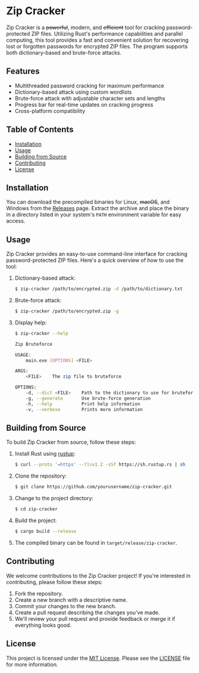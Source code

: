 # Zip Cracker

Zip Cracker is a ~~powerful~~, modern, and ~~efficient~~ tool for cracking password-protected ZIP files. Utilizing Rust's performance capabilities and parallel computing, this tool provides a fast and convenient solution for recovering lost or forgotten passwords for encrypted ZIP files. The program supports both dictionary-based and brute-force attacks.

## Features

- Multithreaded password cracking for maximum performance
- Dictionary-based attack using custom wordlists
- Brute-force attack with adjustable character sets and lengths
- Progress bar for real-time updates on cracking progress
- Cross-platform compatibility

## Table of Contents

- [Installation](#installation)
- [Usage](#usage)
- [Building from Source](#building-from-source)
- [Contributing](#contributing)
- [License](#license)

## Installation

You can download the precompiled binaries for Linux, ~~macOS~~, and Windows from the [Releases](https://github.com/fresh-milkshake/zip-cracker/releases) page. Extract the archive and place the binary in a directory listed in your system's `PATH` environment variable for easy access.

## Usage

Zip Cracker provides an easy-to-use command-line interface for cracking password-protected ZIP files. Here's a quick overview of how to use the tool:

1. Dictionary-based attack:
    
    ```bash
    $ zip-cracker /path/to/encrypted.zip -d /path/to/dictionary.txt
    ```

2. Brute-force attack:

    ```bash
    $ zip-cracker /path/to/encrypted.zip -g
    ```

3. Display help:
    
    ```bash
    $ zip-cracker --help
    
    Zip Bruteforce
    
    USAGE:
        main.exe [OPTIONS] <FILE>
    
    ARGS:
        <FILE>    The zip file to bruteforce
    
    OPTIONS:
        -d, --dict <FILE>    Path to the dictionary to use for bruteforce
        -g, --generate       Use brute-force generation
        -h, --help           Print help information
        -v, --verbose        Prints more information
    ```

## Building from Source

To build Zip Cracker from source, follow these steps:

1. Install Rust using [rustup](https://rustup.rs/):

    ```bash
    $ curl --proto '=https' --tlsv1.2 -sSf https://sh.rustup.rs | sh
    ```

2. Clone the repository:

    ```bash
    $ git clone https://github.com/yourusername/zip-cracker.git
    ```

3. Change to the project directory:

    ```bash
    $ cd zip-cracker
    ```

4. Build the project:

    ```bash
    $ cargo build --release
    ```

5. The compiled binary can be found in `target/release/zip-cracker`.

## Contributing

We welcome contributions to the Zip Cracker project! If you're interested in contributing, please follow these steps:

1. Fork the repository.
2. Create a new branch with a descriptive name.
3. Commit your changes to the new branch.
4. Create a pull request describing the changes you've made.
5. We'll review your pull request and provide feedback or merge it if everything looks good.

## License

This project is licensed under the [MIT License](LICENSE.txt). Please see the [LICENSE](LICENSE.txt) file for more information.
